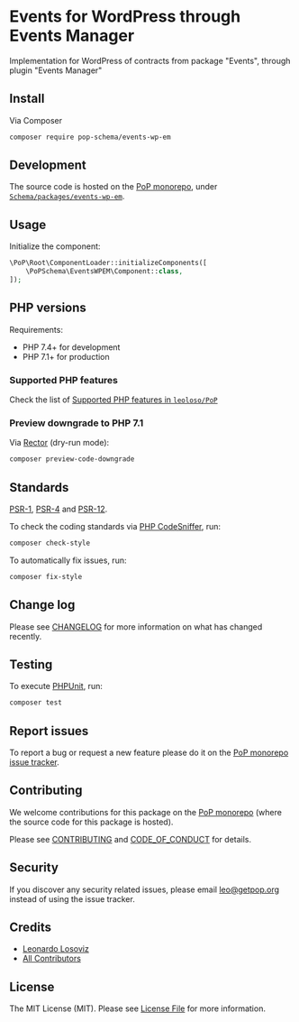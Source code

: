 # Events for WordPress through Events Manager

<!--
[![Build Status][ico-travis]][link-travis]
[![Quality Score][ico-code-quality]][link-code-quality]
[![Software License][ico-license]](LICENSE.md)
[![Latest Version on Packagist][ico-version]][link-packagist]
[![Coverage Status][ico-scrutinizer]][link-scrutinizer]
[![Total Downloads][ico-downloads]][link-downloads]
-->

Implementation for WordPress of contracts from package "Events", through plugin "Events Manager"

## Install

Via Composer

``` bash
composer require pop-schema/events-wp-em
```

## Development

The source code is hosted on the [PoP monorepo](https://github.com/leoloso/PoP), under [`Schema/packages/events-wp-em`](https://github.com/leoloso/PoP/tree/master/layers/Schema/packages/events-wp-em).

## Usage

Initialize the component:

``` php
\PoP\Root\ComponentLoader::initializeComponents([
    \PoPSchema\EventsWPEM\Component::class,
]);
```

## PHP versions

Requirements:

- PHP 7.4+ for development
- PHP 7.1+ for production

### Supported PHP features

Check the list of [Supported PHP features in `leoloso/PoP`](https://github.com/leoloso/PoP/#supported-php-features)

### Preview downgrade to PHP 7.1

Via [Rector](https://github.com/rectorphp/rector) (dry-run mode):

```bash
composer preview-code-downgrade
```

## Standards

[PSR-1](https://www.php-fig.org/psr/psr-1), [PSR-4](https://www.php-fig.org/psr/psr-4) and [PSR-12](https://www.php-fig.org/psr/psr-12).

To check the coding standards via [PHP CodeSniffer](https://github.com/squizlabs/PHP_CodeSniffer), run:

``` bash
composer check-style
```

To automatically fix issues, run:

``` bash
composer fix-style
```

## Change log

Please see [CHANGELOG](CHANGELOG.md) for more information on what has changed recently.

## Testing

To execute [PHPUnit](https://phpunit.de/), run:

``` bash
composer test
```

## Report issues

To report a bug or request a new feature please do it on the [PoP monorepo issue tracker](https://github.com/leoloso/PoP/issues).

## Contributing

We welcome contributions for this package on the [PoP monorepo](https://github.com/leoloso/PoP) (where the source code for this package is hosted).

Please see [CONTRIBUTING](CONTRIBUTING.md) and [CODE_OF_CONDUCT](CODE_OF_CONDUCT.md) for details.

## Security

If you discover any security related issues, please email leo@getpop.org instead of using the issue tracker.

## Credits

- [Leonardo Losoviz][link-author]
- [All Contributors][link-contributors]

## License

The MIT License (MIT). Please see [License File](LICENSE.md) for more information.

[ico-version]: https://img.shields.io/packagist/v/pop-schema/events-wp-em.svg?style=flat-square
[ico-license]: https://img.shields.io/badge/license-MIT-brightgreen.svg?style=flat-square
[ico-travis]: https://img.shields.io/travis/pop-schema/events-wp-em/master.svg?style=flat-square
[ico-scrutinizer]: https://img.shields.io/scrutinizer/coverage/g/pop-schema/events-wp-em.svg?style=flat-square
[ico-code-quality]: https://img.shields.io/scrutinizer/g/pop-schema/events-wp-em.svg?style=flat-square
[ico-downloads]: https://img.shields.io/packagist/dt/pop-schema/events-wp-em.svg?style=flat-square

[link-packagist]: https://packagist.org/packages/pop-schema/events-wp-em
[link-travis]: https://travis-ci.org/pop-schema/events-wp-em
[link-scrutinizer]: https://scrutinizer-ci.com/g/pop-schema/events-wp-em/code-structure
[link-code-quality]: https://scrutinizer-ci.com/g/pop-schema/events-wp-em
[link-downloads]: https://packagist.org/packages/pop-schema/events-wp-em
[link-author]: https://github.com/leoloso
[link-contributors]: ../../../../../../contributors
